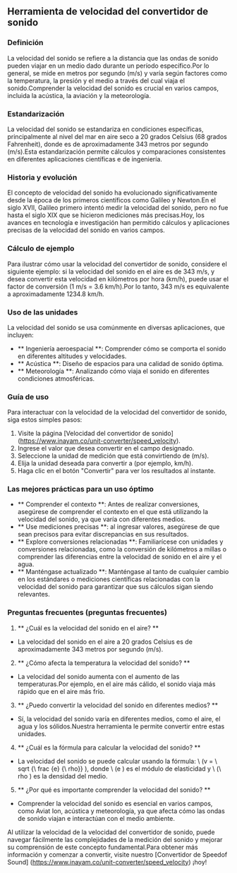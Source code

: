 ## Herramienta de velocidad del convertidor de sonido

### Definición
La velocidad del sonido se refiere a la distancia que las ondas de sonido pueden viajar en un medio dado durante un período específico.Por lo general, se mide en metros por segundo (m/s) y varía según factores como la temperatura, la presión y el medio a través del cual viaja el sonido.Comprender la velocidad del sonido es crucial en varios campos, incluida la acústica, la aviación y la meteorología.

### Estandarización
La velocidad del sonido se estandariza en condiciones específicas, principalmente al nivel del mar en aire seco a 20 grados Celsius (68 grados Fahrenheit), donde es de aproximadamente 343 metros por segundo (m/s).Esta estandarización permite cálculos y comparaciones consistentes en diferentes aplicaciones científicas e de ingeniería.

### Historia y evolución
El concepto de velocidad del sonido ha evolucionado significativamente desde la época de los primeros científicos como Galileo y Newton.En el siglo XVII, Galileo primero intentó medir la velocidad del sonido, pero no fue hasta el siglo XIX que se hicieron mediciones más precisas.Hoy, los avances en tecnología e investigación han permitido cálculos y aplicaciones precisas de la velocidad del sonido en varios campos.

### Cálculo de ejemplo
Para ilustrar cómo usar la velocidad del convertidor de sonido, considere el siguiente ejemplo: si la velocidad del sonido en el aire es de 343 m/s, y desea convertir esta velocidad en kilómetros por hora (km/h), puede usar el factor de conversión (1 m/s = 3.6 km/h).Por lo tanto, 343 m/s es equivalente a aproximadamente 1234.8 km/h.

### Uso de las unidades
La velocidad del sonido se usa comúnmente en diversas aplicaciones, que incluyen:
- ** Ingeniería aeroespacial **: Comprender cómo se comporta el sonido en diferentes altitudes y velocidades.
- ** Acústica **: Diseño de espacios para una calidad de sonido óptima.
- ** Meteorología **: Analizando cómo viaja el sonido en diferentes condiciones atmosféricas.

### Guía de uso
Para interactuar con la velocidad de la velocidad del convertidor de sonido, siga estos simples pasos:
1. Visite la página [Velocidad del convertidor de sonido] (https://www.inayam.co/unit-converter/speed_velocity).
2. Ingrese el valor que desea convertir en el campo designado.
3. Seleccione la unidad de medición que está convirtiendo de (m/s).
4. Elija la unidad deseada para convertir a (por ejemplo, km/h).
5. Haga clic en el botón "Convertir" para ver los resultados al instante.

### Las mejores prácticas para un uso óptimo
- ** Comprender el contexto **: Antes de realizar conversiones, asegúrese de comprender el contexto en el que está utilizando la velocidad del sonido, ya que varía con diferentes medios.
- ** Use mediciones precisas **: al ingresar valores, asegúrese de que sean precisos para evitar discrepancias en sus resultados.
- ** Explore conversiones relacionadas **: Familiarícese con unidades y conversiones relacionadas, como la conversión de kilómetros a millas o comprender las diferencias entre la velocidad de sonido en el aire y el agua.
- ** Manténgase actualizado **: Manténgase al tanto de cualquier cambio en los estándares o mediciones científicas relacionadas con la velocidad del sonido para garantizar que sus cálculos sigan siendo relevantes.

### Preguntas frecuentes (preguntas frecuentes)

1. ** ¿Cuál es la velocidad del sonido en el aire? **
- La velocidad del sonido en el aire a 20 grados Celsius es de aproximadamente 343 metros por segundo (m/s).

2. ** ¿Cómo afecta la temperatura la velocidad del sonido? **
- La velocidad del sonido aumenta con el aumento de las temperaturas.Por ejemplo, en el aire más cálido, el sonido viaja más rápido que en el aire más frío.

3. ** ¿Puedo convertir la velocidad del sonido en diferentes medios? **
- Sí, la velocidad del sonido varía en diferentes medios, como el aire, el agua y los sólidos.Nuestra herramienta le permite convertir entre estas unidades.

4. ** ¿Cuál es la fórmula para calcular la velocidad del sonido? **
- La velocidad del sonido se puede calcular usando la fórmula: \ (v = \ sqrt {\ frac {e} {\ rho}} \), donde \ (e \) es el módulo de elasticidad y \ (\ rho \) es la densidad del medio.

5. ** ¿Por qué es importante comprender la velocidad del sonido? **
- Comprender la velocidad del sonido es esencial en varios campos, como Aviat Ion, acústica y meteorología, ya que afecta cómo las ondas de sonido viajan e interactúan con el medio ambiente.

Al utilizar la velocidad de la velocidad del convertidor de sonido, puede navegar fácilmente las complejidades de la medición del sonido y mejorar su comprensión de este concepto fundamental.Para obtener más información y comenzar a convertir, visite nuestro [Convertidor de Speed ​​of Sound] (https://www.inayam.co/unit-converter/speed_velocity) ¡hoy!